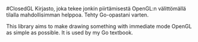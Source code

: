 #ClosedGL
Kirjasto, joka tekee jonkin piirtämisestä OpenGL:n välittömällä tilalla mahdollisimman helppoa. Tehty Go-opastani varten.

This library aims to make drawing something with immediate mode OpenGL as simple as possible. It is used by my Go textbook.